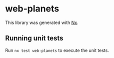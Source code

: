 # web-planets

This library was generated with [Nx](https://nx.dev).

## Running unit tests

Run `nx test web-planets` to execute the unit tests.
